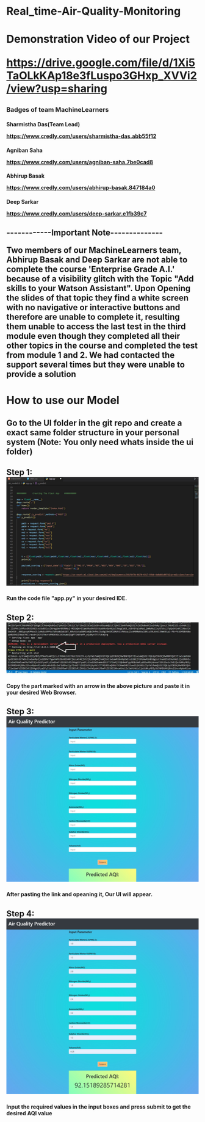 # Real_time-Air-Quality-Monitoring

<h1> Demonstration Video of our Project
  
  https://drive.google.com/file/d/1Xi5TaOLkKAp18e3fLuspo3GHxp_XVVi2/view?usp=sharing

 <h3>Badges of team MachineLearners
  
 <h4>Sharmistha Das(Team Lead)
      
  https://www.credly.com/users/sharmistha-das.abb55f12
      
  <h4>Agniban Saha
      
   https://www.credly.com/users/agniban-saha.7be0cad8
      
  <h4>Abhirup Basak
      
   https://www.credly.com/users/abhirup-basak.847184a0
      
  <h4>Deep Sarkar
     
   https://www.credly.com/users/deep-sarkar.e1fb39c7
  
  <h2>------------Important Note--------------
    
 Two members of our MachineLearners team, Abhirup Basak and Deep Sarkar are not able to complete the course
'Enterprise Grade A.I.' because of a visibility glitch with the Topic "Add skills to your Watson Assistant".
Upon Opening the slides of that topic they find a white screen with no navigative or interactive buttons and therefore are unable to complete it,
resulting them unable to access the last test in the third module even though they completed all their other topics in the course and 
completed the test from module 1 and 2.
    We had contacted the support several times but they were unable to provide a solution   
    
  
  
  <h1> How to use our Model

<h2> Go to the UI folder in the git repo and create a exact same folder structure in your personal system (Note: You only need whats inside the ui folder)
  
<h2>Step 1:
  
<img src = "Procedure/step1 ss.jpg">
  
 <h4> Run the code file "app.py" in your desired IDE.

   
<h2> Step 2:
  
  <img src = "Procedure/step2 ss.jpg">
  
  <h4> Copy the part marked with an arrow in the above picture and paste it in your desired Web Browser.
    
<h2> Step 3:
  
  <img src = "Procedure/step3 ss.jpeg">
  
  <h4> After pasting the link and opeaning it, Our UI will appear.
    
<h2> Step 4:
  
  <img src = "Procedure/step4 ss.jpeg">
  
  <h4> Input the required values in the input boxes and press submit to get the desired AQI value

